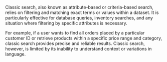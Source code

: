 Classic search, also known as attribute-based or criteria-based search, relies on filtering and matching exact terms or values within a dataset. It is particularly effective for database queries, inventory searches, and any situation where filtering by specific attributes is necessary.

For example, if a user wants to find all orders placed by a particular customer ID or retrieve products within a specific price range and category, classic search provides precise and reliable results. Classic search, however, is limited by its inability to understand context or variations in language.